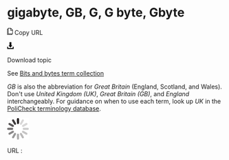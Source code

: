# gigabyte, GB, G, G byte, Gbyte

![Copy URL](media/gigabyte/Copy.png)
Copy URL

![Download](media/gigabyte/Download.png)

Download topic

See [Bits and bytes term collection](https://worldready.cloudapp.net/Styleguide/Read?id=2700&topicid=26920)

*GB* is also the abbreviation for *Great Britain* (England, Scotland, and Wales). Don't use *United Kingdom (UK)*, *Great Britain (GB)*, and *England* interchangeably. For guidance on when to use each term, look up *UK* in the [PoliCheck terminology database](https://policheck.azurewebsites.net/Pages/DisplayTermDetails.aspx?LCID=9).

![In progress](media/gigabyte/activity-large.gif)

URL :
